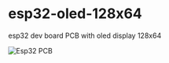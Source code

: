 # esp32-oled-128x64
esp32 dev board PCB with oled display 128x64

![Esp32 PCB](https://habrastorage.org/webt/5o/ee/kx/5oeekx1o7oikvykdqtwjkoqnvpw.png)

